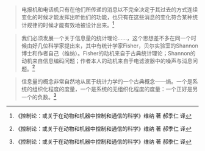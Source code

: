 > 电报机和电话机只有在他们所传递的消息以不完全决定于其过去的方式连续变化的时候才能发挥出听他们的功能，也只有在这些消息的变化符合某种统计规律的时候才能有效地被设计出来。[^1]

> 我们必须发展一个关于信息量的统计理论……，这个思想差不多在同一个时候由好几位科学家提出来，其中有统计学家Fisher，贝尔实验室的Shannon博士和作者自己（维纳）。Fisher的动机来自于古典统计理论；Shannon的动机来自信息编码问题；作者本人的动机来自于电滤波器中的噪声与消息问题。[^1]

> 信息量的概念非常自然地从属于统计力学的一个古典概念——熵。一个是系统的组织化程度的度量，一个是系统的无组织化程度的度量：一个正好是另一个的负数。[^1]





[^1]:《控制论：或关于在动物和机器中控制和通信的科学》维纳 著 郝季仁 译